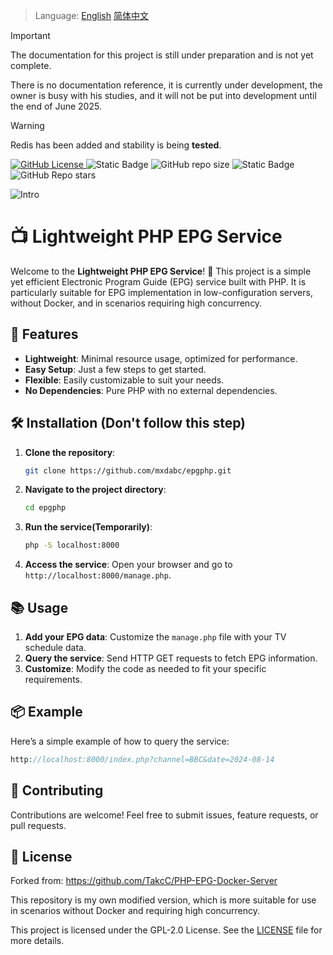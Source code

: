 > Language: [English](README.md)   [简体中文](README_zh-CN.md) 

> [!IMPORTANT]  
> The documentation for this project is still under preparation and is not yet complete.
> 
> There is no documentation reference, it is currently under development, the owner is busy with his studies, and it will not be put into development until the end of June 2025.

> [!WARNING]  
> Redis has been added and stability is being **tested**.

[![GitHub License](https://img.shields.io/github/license/mxdabc/epgphp)
](https://www.gnu.org/licenses/gpl-2.0) ![Static Badge](https://img.shields.io/badge/redis-Optional-red) ![GitHub repo size](https://img.shields.io/github/repo-size/mxdabc/epgphp) ![Static Badge](https://img.shields.io/badge/php-%3E%3D7.2-blue) ![GitHub Repo stars](https://img.shields.io/github/stars/mxdabc/epgphp) 

![Intro](https://socialify.git.ci/mxdabc/epgphp/image?description=1&descriptionEditable=PHP%20version%20of%20the%20EPG%20service%2C%20more%20lightweight.&font=Jost&forks=1&issues=1&language=1&name=1&owner=1&pulls=1&stargazers=1&theme=Auto)

# 📺 Lightweight PHP EPG Service

Welcome to the **Lightweight PHP EPG Service**! 🎉 This project is a simple yet efficient Electronic Program Guide (EPG) service built with PHP. It is particularly suitable for EPG implementation in low-configuration servers, without Docker, and in scenarios requiring high concurrency.

## 🚀 Features

- **Lightweight**: Minimal resource usage, optimized for performance.
- **Easy Setup**: Just a few steps to get started.
- **Flexible**: Easily customizable to suit your needs.
- **No Dependencies**: Pure PHP with no external dependencies.

## 🛠️ Installation (Don't follow this step)

1. **Clone the repository**:
   ```bash
   git clone https://github.com/mxdabc/epgphp.git
   ```
2. **Navigate to the project directory**:
   ```bash
   cd epgphp
   ```
3. **Run the service(Temporarily)**:
   ```bash
   php -S localhost:8000
   ```
4. **Access the service**:
   Open your browser and go to `http://localhost:8000/manage.php`.

## 📚 Usage

1. **Add your EPG data**: Customize the `manage.php` file with your TV schedule data.
2. **Query the service**: Send HTTP GET requests to fetch EPG information.
3. **Customize**: Modify the code as needed to fit your specific requirements.

## 📦 Example

Here’s a simple example of how to query the service:

```php
http://localhost:8000/index.php?channel=BBC&date=2024-08-14
```

## 👥 Contributing

Contributions are welcome! Feel free to submit issues, feature requests, or pull requests.

## 📝 License

Forked from: https://github.com/TakcC/PHP-EPG-Docker-Server

This repository is my own modified version, which is more suitable for use in scenarios without Docker and requiring high concurrency.

This project is licensed under the GPL-2.0 License. See the [LICENSE](LICENSE) file for more details.

